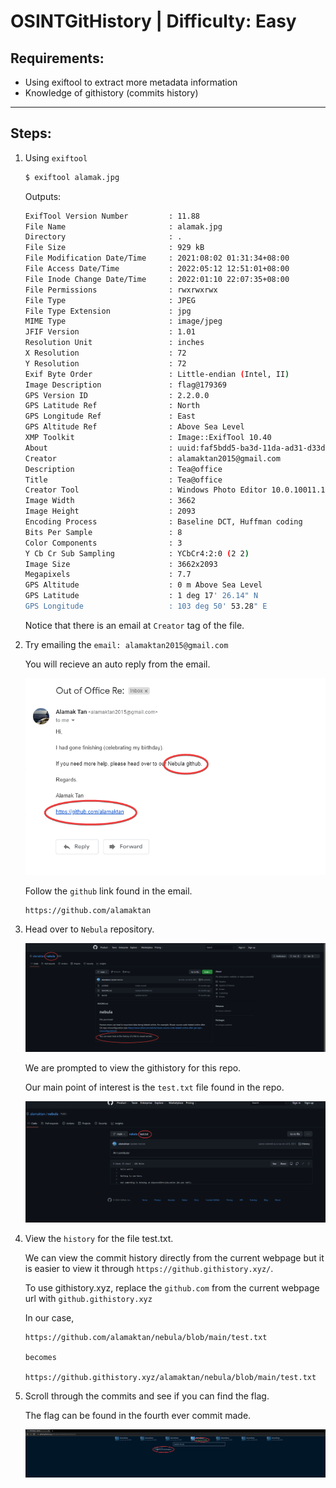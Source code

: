 # OSINTGitHistory | Difficulty: Easy

## Requirements:

- Using exiftool to extract more metadata information
- Knowledge of githistory (commits history)

---

## Steps:

1.  Using `exiftool`

    ```bash
    $ exiftool alamak.jpg
    ```

    Outputs:

    ```bash
    ExifTool Version Number         : 11.88
    File Name                       : alamak.jpg
    Directory                       : .
    File Size                       : 929 kB
    File Modification Date/Time     : 2021:08:02 01:31:34+08:00
    File Access Date/Time           : 2022:05:12 12:51:01+08:00
    File Inode Change Date/Time     : 2022:01:10 22:07:35+08:00
    File Permissions                : rwxrwxrwx
    File Type                       : JPEG
    File Type Extension             : jpg
    MIME Type                       : image/jpeg
    JFIF Version                    : 1.01
    Resolution Unit                 : inches
    X Resolution                    : 72
    Y Resolution                    : 72
    Exif Byte Order                 : Little-endian (Intel, II)
    Image Description               : flag@179369
    GPS Version ID                  : 2.2.0.0
    GPS Latitude Ref                : North
    GPS Longitude Ref               : East
    GPS Altitude Ref                : Above Sea Level
    XMP Toolkit                     : Image::ExifTool 10.40
    About                           : uuid:faf5bdd5-ba3d-11da-ad31-d33d75182f1b
    Creator                         : alamaktan2015@gmail.com
    Description                     : Tea@office
    Title                           : Tea@office
    Creator Tool                    : Windows Photo Editor 10.0.10011.16384
    Image Width                     : 3662
    Image Height                    : 2093
    Encoding Process                : Baseline DCT, Huffman coding
    Bits Per Sample                 : 8
    Color Components                : 3
    Y Cb Cr Sub Sampling            : YCbCr4:2:0 (2 2)
    Image Size                      : 3662x2093
    Megapixels                      : 7.7
    GPS Altitude                    : 0 m Above Sea Level
    GPS Latitude                    : 1 deg 17' 26.14" N
    GPS Longitude                   : 103 deg 50' 53.28" E
    ```

    Notice that there is an email at `Creator` tag of the file.

2.  Try emailing the `email: alamaktan2015@gmail.com`

    You will recieve an auto reply from the email.

    ![Auto reply](Guide-Media/chrome_2LRlA95RW8.png)

    Follow the `github` link found in the email.

        https://github.com/alamaktan

3.  Head over to `Nebula` repository.

    ![Nebula repo](Guide-Media/chrome_P6iVsh6jZi.png)

    We are prompted to view the githistory for this repo.

    Our main point of interest is the `test.txt` file found in the repo.

    ![test.txt](Guide-Media/chrome_P7Y8rvLWQZ.png)

4.  View the `history` for the file test.txt.

    We can view the commit history directly from the current webpage but it is easier to view it through `https://github.githistory.xyz/`.

    To use githistory.xyz, replace the `github.com` from the current webpage url with `github.githistory.xyz`

    In our case,

        https://github.com/alamaktan/nebula/blob/main/test.txt

        becomes

        https://github.githistory.xyz/alamaktan/nebula/blob/main/test.txt

5.  Scroll through the commits and see if you can find the flag.

    The flag can be found in the fourth ever commit made.

    ![Flag](Guide-Media/chrome_jtIrtwPgyT.png)
